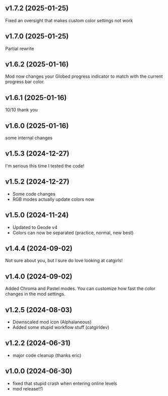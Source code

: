 
## <cy>v1.7.2</c> (2025-01-25)
Fixed an oversight that makes custom color settings not work

## <cy>v1.7.0</c> (2025-01-25)
Partial rewrite

## <cy>v1.6.2</c> (2025-01-16)
Mod now changes your Globed progress indicator to match with the current progress bar color.

## <cy>v1.6.1</c> (2025-01-16)
10/10 thank you

## <cy>v1.6.0</c> (2025-01-16)
some internal changes

## <cy>v1.5.3</c> (2024-12-27)
I'm serious this time I tested the code!

## <cy>v1.5.2</c> (2024-12-27)
- Some code changes
- RGB modes actually update colors now

## <cy>v1.5.0</c> (2024-11-24)
- Updated to Geode v4
- Colors can now be separated (practice, normal, new best)

## <cy>v1.4.4</c> (2024-09-02)
Not sure about you, but I sure do love looking at catgirls!

## <cy>v1.4.0</c> (2024-09-02)
Added Chroma and Pastel modes. You can customize how fast the color changes in the mod settings.

## <cy>v1.2.5</c> (2024-08-03)
- Downscaled mod icon (Alphalaneous)
- Added some stupid workflow stuff (catgirldev)

## <cy>v1.2.2</c> (2024-06-31)
- major code cleanup (thanks eric)

## <cy>v1.0.0</c> (2024-06-30)
- fixed that stupid crash when entering online levels
- mod release!!1